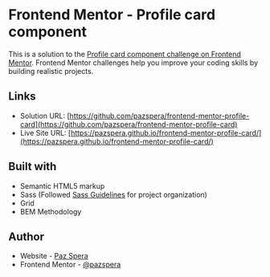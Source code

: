 # Frontend Mentor - Profile card component

This is a solution to the [Profile card component challenge on Frontend Mentor](https://www.frontendmentor.io/challenges/profile-card-component-cfArpWshJ). Frontend Mentor challenges help you improve your coding skills by building realistic projects. 

## Links

- Solution URL: [https://github.com/pazspera/frontend-mentor-profile-card](https://github.com/pazspera/frontend-mentor-profile-card)
- Live Site URL: [https://pazspera.github.io/frontend-mentor-profile-card/](https://pazspera.github.io/frontend-mentor-profile-card/)

## Built with

- Semantic HTML5 markup
- Sass (Followed [Sass Guidelines](https://sass-guidelin.es/) for project organization)
- Grid
- BEM Methodology

## Author

- Website - [Paz Spera](https://github.com/pazspera)
- Frontend Mentor - [@pazspera](https://www.frontendmentor.io/profile/pazspera)